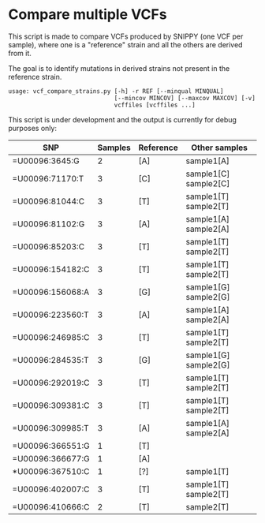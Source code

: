# Compare multiple VCFs

This script is made to compare VCFs produced by SNIPPY (one VCF per sample), where one is a "reference" strain and all the others are derived from it.

The goal is to identify mutations in derived strains not present in the reference strain.

```
usage: vcf_compare_strains.py [-h] -r REF [--minqual MINQUAL]
                              [--mincov MINCOV] [--maxcov MAXCOV] [-v]
                              vcffiles [vcffiles ...]

```

This script is under development and the output is currently for debug purposes only:
 
| SNP              | Samples  | Reference     | Other samples                       | 
|------------------|---|-----|------------------------| 
| =U00096:3645:G   | 2 | [A] | sample1[A]             | 
| =U00096:71170:T  | 3 | [C] | sample1[C] sample2[C]  | 
| =U00096:81044:C  | 3 | [T] | sample1[T] sample2[T]  | 
| =U00096:81102:G  | 3 | [A] | sample1[A] sample2[A]  | 
| =U00096:85203:C  | 3 | [T] | sample1[T] sample2[T]  | 
| =U00096:154182:C | 3 | [T] | sample1[T] sample2[T]  | 
| =U00096:156068:A | 3 | [G] | sample1[G] sample2[G]  | 
| =U00096:223560:T | 3 | [A] | sample1[A] sample2[A]  | 
| =U00096:246985:C | 3 | [T] | sample1[T] sample2[T]  | 
| =U00096:284535:T | 3 | [G] | sample1[G] sample2[G]  | 
| =U00096:292019:C | 3 | [T] | sample1[T] sample2[T]  | 
| =U00096:309381:C | 3 | [T] | sample1[T] sample2[T]  | 
| =U00096:309985:T | 3 | [A] | sample1[A] sample2[A]  | 
| =U00096:366551:G | 1 | [T] |                        | 
| =U00096:366677:G | 1 | [A] |                        | 
| *U00096:367510:C | 1 | [?] | sample1[T]             | 
| =U00096:402007:C | 3 | [T] | sample1[T] sample2[T]  | 
| =U00096:410666:C | 2 | [T] | sample2[T]             | 

 

